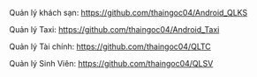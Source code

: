 Quản lý khách sạn: https://github.com/thaingoc04/Android_QLKS

Quản lý Taxi: https://github.com/thaingoc04/Android_Taxi

Quản lý Tài chính: https://github.com/thaingoc04/QLTC

Quản lý Sinh Viên: https://github.com/thaingoc04/QLSV
